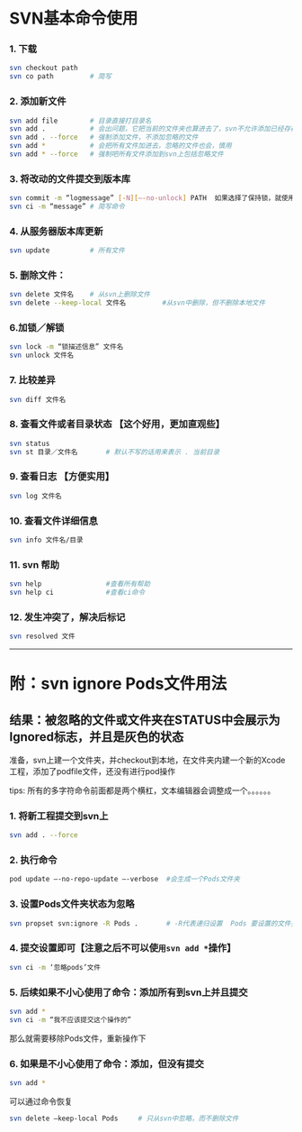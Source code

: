 # SVN基本命令使用

### 1. 下载 

``` bash
svn checkout path
svn co path         # 简写 

```
### 2. 添加新文件

``` bash
svn add file        # 目录直接打目录名
svn add .           # 会出问题，它把当前的文件夹也算进去了，svn不允许添加已经存在的内容
svn add . --force   # 强制添加文件，不添加忽略的文件
svn add *           # 会把所有文件加进去，忽略的文件也会，慎用 
svn add * --force   # 强制吧所有文件添加到svn上包括忽略文件
```
### 3. 将改动的文件提交到版本库

``` bash
svn commit -m “logmessage” [-N][—-no-unlock] PATH  如果选择了保持锁，就使用—-no-unlock开关
svn ci -m “message” # 简写命令
```

### 4. 从服务器版本库更新

``` bash
svn update          # 所有文件
```

### 5. 删除文件：

``` bash
svn delete 文件名    # 从svn上删除文件
svn delete --keep-local 文件名         #从svn中删除，但不删除本地文件
```

### 6.加锁／解锁

``` bash
svn lock -m “锁描述信息” 文件名
svn unlock 文件名
```

### 7. 比较差异

``` bash
svn diff 文件名
```

### 8. 查看文件或者目录状态  【这个好用，更加直观些】

``` bash
svn status
svn st 目录／文件名       # 默认不写的话用来表示 . 当前目录
```

### 9. 查看日志 【方便实用】

``` bash
svn log 文件名
```

### 10. 查看文件详细信息

``` bash
svn info 文件名/目录
```

### 11. svn 帮助

``` bash
svn help                #查看所有帮助
svn help ci             #查看ci命令
```

### 12. 发生冲突了，解决后标记

``` bash
svn resolved 文件
```

*******

# 附：svn ignore Pods文件用法

## 结果：被忽略的文件或文件夹在STATUS中会展示为Ignored标志，并且是灰色的状态

准备，svn上建一个文件夹，并checkout到本地，在文件夹内建一个新的Xcode工程，添加了podfile文件，还没有进行pod操作

tips: 所有的多字符命令前面都是两个横杠，文本编辑器会调整成一个。。。。。。



### 1. 将新工程提交到svn上

``` bash
svn add . --force   
```
### 2. 执行命令

``` bash
pod update —-no-repo-update —-verbose  #会生成一个Pods文件夹
```

### 3. 设置Pods文件夹状态为忽略

``` bash
svn propset svn:ignore -R Pods .       # -R代表递归设置  Pods 要设置的文件夹   . 代表当前目录

```

### 4. 提交设置即可【注意之后不可以使`用svn add *`操作】

``` bash
svn ci -m ‘忽略pods’文件
```

### 5. 后续如果不小心使用了命令：添加所有到svn上并且提交

``` bash
svn add *  
svn ci -m “我不应该提交这个操作的”
```
那么就需要移除Pods文件，重新操作下


### 6. 如果是不小心使用了命令：添加，但没有提交

``` bash
svn add * 
```
可以通过命令恢复

``` bash
svn delete —keep-local Pods     # 只从svn中忽略，而不删除文件
```

